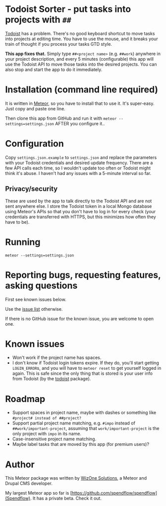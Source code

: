# Todoist Sorter - put tasks into projects with `##`

[Todoist](https://todoist.com) has a problem. There's no good keyboard shortcut
to move tasks into projects at editing time. You have to use the mouse, and it
breaks your train of thought if you process your tasks GTD style.

**This app fixes that.** Simply type `##<project name>` (e.g. `##work`) anywhere in your
project description, and every 5 minutes (configurable) this app will use the
Todoist API to move those tasks into the desired projects. You can also stop
and start the app to do it immediately.

# Installation (command line required)

It is written in [Meteor](http://meteor.com), so you have to install that to
use it. It's super-easy. Just copy and paste one line.

Then clone this app from GitHub and run it with
`meteor --settings=settings.json` AFTER you configure it..

# Configuration

Copy `settings.json.example` to `settings.json` and replace the parameters with
your Todoist credentials and desired update frequency. There are a few API calls
each time, so I wouldn't update too often or Todoist might think it's abuse.
I haven't had any issues with a 5-minute interval so far.

## Privacy/security

These are used by the app to talk directly to the
Todoist API and are not sent anywhere else. I store the Todoist token in a local
Mongo database using Meteor's APIs so that you don't have to log in for every
check (your credentials are transferred with HTTPS, but this minimizes how
often they have to be).

# Running

`meteor --settings=settings.json`

# Reporting bugs, requesting features, asking questions

First see known issues below.

Use the [issue list](/wizonesolutions/todoist-sorter/issues) otherwise.

If there is no GitHub issue for the known issue, you are
welcome to open one.

# Known issues

- Won't work if the project name has spaces.
- I don't know if Todoist login tokens expire. If they do, you'll start getting
`LOGIN_ERROR`s, and you will have to `meteor reset` to get yourself logged in
again. This is safe since the only thing that is stored is your user info from
Todoist (by the [todoist](https://github.com/wizonesolutions/meteor-todoist)
package).

# Roadmap

- Support spaces in project name, maybe with dashes or something like
`#project# instead of ##project?`
- Support partial project name matching, e.g. `#impo` instead of
`##work/important-project`, assuming that `work/important-project` is the only
project with `impo` in its name.
- Case-insensitive project name matching.
- Maybe label tasks that are moved by this app (for premium users)?

# Author

This Meteor package was written by [WizOne Solutions](http://www.wizonesolutions.com), a Meteor and Drupal CMS developer.

My largest Meteor app so far is [https://github.com/spendflow/spendflow](Spendflow). It has a private beta. Check it out.
